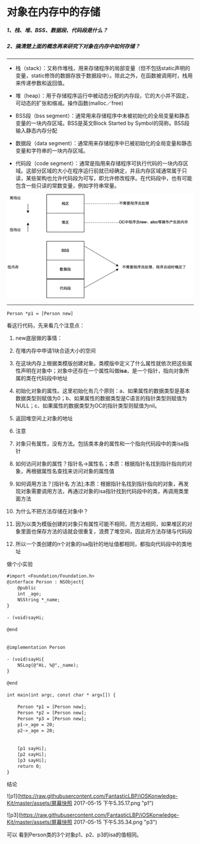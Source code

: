 # 对象在内存中的存储

##### 1、栈、堆、BSS、数据段、代码段是什么？

##### 2、搞清楚上面的概念再来研究下对象在内存中如何存储？

---

* 栈（stack）：又称作堆栈，用来存储程序的局部变量（但不包括static声明的变量，static修饰的数据存放于数据段中）。除此之外，在函数被调用时，栈用来传递参数和返回值。

* 堆（heap）：用于存储程序运行中被动态分配的内存段，它的大小并不固定，可动态的扩张和缩减。操作函数\(malloc／free\)

* BSS段（bss segment）：通常用来存储程序中未被初始化的全局变量和静态变量的一块内存区域。BSS是英文Block Started by Symbol的简称。BSS段输入静态内存分配

* 数据段（data segment）：通常用来存储程序中已被初始化的全局变量和静态变量和字符串的一块内存区域。

* 代码段（code segment）：通常是指用来存储程序可执行代码的一块内存区域。这部分区域的大小在程序运行前就已经确定，并且内存区域通常属于只读，某些架构也允许代码段为可写，即允许修改程序。在代码段中，也有可能包含一些只读的常数变量，例如字符串常量。

![](/assets/内存.png)

---

```
Person *p1 = [Person new]
```

看这行代码，先来看几个注意点：

1. new底层做的事情：

2. 在堆内存中申请1块合适大小的空间

3. 在这块内存上根据类模版创建对象。类模版中定义了什么属性就依次把这些属性声明在对象中；对象中还存在一个属性叫做**isa**，是一个指针，指向对象所属的类在代码段中地址

4. 初始化对象的属性。这里初始化有几个原则：a、如果属性的数据类型是基本数据类型则赋值为0；b、如果属性的数据类型是C语言的指针类型则赋值为NULL；c、如果属性的数据类型为OC的指针类型则赋值为nil。

5. 返回堆空间上对象的地址

6. 注意

7. 对象只有属性，没有方法。包括类本身的属性和一个指向代码段中的类isa指针

8. 如何访问对象的属性？指针名-&gt;属性名；本质：根据指针名找到指针指向的对象，再根据属性名查找来访问对象的属性值

9. 如何调用方法？\[指针名 方法\];本质：根据指针名找到指针指向的对象，再发现对象需要调用方法，再通过对象的isa指针找到代码段中的类，再调用类里面方法

10. 为什么不把方法存储在对象中？

11. 因为以类为模版创建的对象只有属性可能不相同，而方法相同，如果堆区的对象里面也保存方法的话就会很重复，浪费了堆空间，因此将方法存储与代码段

12. 所以一个类创建的n个对象的isa指针的地址值都相同，都指向代码段中的类地址

做个小实验

```
#import <Foundation/Foundation.h>
@interface Person : NSObject{
    @public
    int _age;
    NSString *_name;
}

- (void)sayHi;

@end


@implementation Person

- (void)sayHi{
    NSLog(@"Hi, %@",_name);
}

@end

int main(int argc, const char * argv[]) {

    Person *p1 = [Person new];
    Person *p2 = [Person new];
    Person *p3 = [Person new];
    p1->_age = 20;
    p2->_age = 20;


    [p1 sayHi];
    [p2 sayHi];
    [p3 sayHi];
    return 0;
}
```

结论

![p1](https://raw.githubusercontent.com/FantasticLBP/iOSKonwledge-Kit/master/assets/屏幕快照 2017-05-15 下午5.35.17.png "p1")

![p3](https://raw.githubusercontent.com/FantasticLBP/iOSKonwledge-Kit/master/assets/屏幕快照 2017-05-15 下午5.35.34.png "p3")

可以 看到Person类的3个对象p1、p2、p3的isa的值相同。

